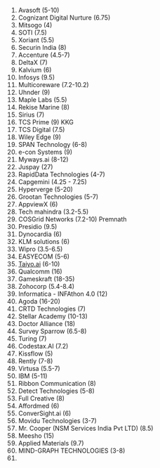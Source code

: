 



1. Avasoft (5-10)
2. Cognizant Digital Nurture (6.75)
3. Mitsogo (4)
4. SOTI (7.5)
5. Xoriant (5.5)
6. Securin India (8)
7. Accenture (4.5-7)
8. DeltaX (7)
9. Kalvium (6)
10. Infosys (9.5)
11. Multicoreware (7.2-10.2)
12. Uhnder (9)
13. Maple Labs (5.5)
14. Rekise Marine (8)
15. Sirius (7)
16. TCS Prime (9) KKG
17. TCS Digital (7.5)
18. Wiley Edge (9)
19. SPAN Technology (6-8)
20. e-con Systems (9)
21. Myways.ai (8-12)
22. Juspay (27)
23. RapidData Technologies (4-7)
24. Capgemini (4.25 - 7.25)
25. Hyperverge (5-20)
26. Grootan Technologies (5-7)
27. AppviewX (6)
28. Tech mahindra (3.2-5.5)
29. COSGrid Networks (7.2-10) Premnath
30. Presidio (9.5)
31. Dynocardia (6)
32. KLM solutions (6)
33. Wipro (3.5-6.5)
34. EASYECOM (5-6)
35. [Taiyo.ai](http://taiyo.ai/) (6-10)
36. Qualcomm (16)
37. Gameskraft (18-35)
38. Zohocorp (5.4-8.4)
39. Informatica - INFAthon 4.0 (12)
40. Agoda (16-20)
41. CRTD Technologies (7)
42. Stellar Academy (10-13)
43. Doctor Alliance (18)
44. Survey Sparrow (6.5-8)
45. Turing (7)
46. Codestax.AI (7.2)
47. Kissflow (5)
48. Rently (7-8)
49. Virtusa (5.5-7)
50. IBM (5-11)
51. Ribbon Communication (8)
52. Detect Technologies (5-8)
53. Full Creative (8)
54. Affordmed (6)
55. ConverSight.ai (6)
56. Movidu Technologies (3-7)
57. Mr. Cooper (NSM Services India Pvt LTD) (8.5)
58. Meesho (15)
59. Applied Materials (9.7)
60. MIND-GRAPH TECHNOLOGIES (3-8)
61. 